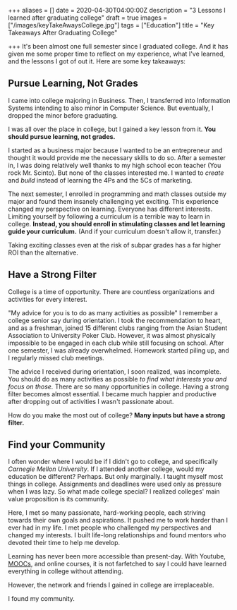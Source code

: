 +++
aliases = []
date = 2020-04-30T04:00:00Z
description = "3 Lessons I learned after graduating college"
draft = true
images = ["/images/keyTakeAwaysCollege.jpg"]
tags = ["Education"]
title = "Key Takeaways After Graduating College"

+++
It's been almost one full semester since I graduated college. And it has given me some proper time to reflect on my experience, what I've learned, and the lessons I got of out it. Here are some key takeaways:

## Pursue Learning, Not Grades

I came into college majoring in Business. Then, I transferred into Information Systems intending to also minor in Computer Science. But eventually, I dropped the minor before graduating.

I was all over the place in college, but I gained a key lesson from it. **You should pursue learning, not grades.**

I started as a business major because I wanted to be an entrepreneur and thought it would provide me the necessary skills to do so. After a semester in, I was doing relatively well thanks to my high school econ teacher (You rock Mr. Scinto). But none of the classes interested me. I wanted to _create_ and _build_ instead of learning the 4Ps and the 5Cs of marketing.

The next semester, I enrolled in programming and math classes outside my major and found them insanely challenging yet exciting. This experience changed my perspective on learning. Everyone has different interests. Limiting yourself by following a curriculum is a terrible way to learn in college. **Instead, you should enroll in stimulating classes and let learning guide your curriculum.** (And if your curriculum doesn't allow it, transfer.)

Taking exciting classes even at the risk of subpar grades has a far higher ROI than the alternative.

## Have a Strong Filter

College is a time of opportunity. There are countless organizations and activities for every interest.

"My advice for you is to do as many activities as possible" I remember a college senior say during orientation. I took the recommendation to heart, and as a freshman, joined 15 different clubs ranging from the Asian Student Association to University Poker Club. However, it was almost physically impossible to be engaged in each club while still focusing on school. After one semester, I was already overwhelmed. Homework started piling up, and I regularly missed club meetings.

The advice I received during orientation, I soon realized, was incomplete. You should do as many activities as possible _to find what interests you and focus on those._ There are so many opportunities in college. Having a strong filter becomes almost essential. I became much happier and productive after dropping out of activities I wasn't passionate about.

How do you make the most out of college? **Many inputs but have a strong filter.**

## Find your Community

I often wonder where I would be if I didn't go to college, and specifically _Carnegie Mellon University_. If I attended another college, would my education be different? Perhaps. But only marginally. I taught myself most things in college. Assignments and deadlines were used only as pressure when I was lazy. So what made college special? I realized colleges' main value proposition is its community.

Here, I met so many passionate, hard-working people, each striving towards their own goals and aspirations. It pushed me to work harder than I ever had in my life. I met people who challenged my perspectives and changed my interests. I built life-long relationships and found mentors who devoted their time to help me develop.

Learning has never been more accessible than present-day. With Youtube, [MOOCs](https://www.mooc.org/), and online courses, it is not farfetched to say I could have learned everything in college without attending.

However, the network and friends I gained in college are irreplaceable.

I found my community.